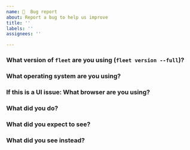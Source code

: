 ```yaml
---
name: 🦟  Bug report
about: Report a bug to help us improve
title: ''
labels: ''
assignees: ''

---
```


<!--
Thanks for filing an issue!

Please provide as much context as you can about your use case.
-->

### What version of `fleet` are you using (`fleet version --full`)?

### What operating system are you using?

### If this is a UI issue: What browser are you using?

### What did you do?

### What did you expect to see?

### What did you see instead?
